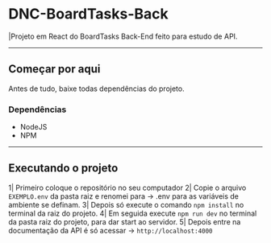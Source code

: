 # DNC-BoardTasks-Back

|Projeto em React do BoardTasks Back-End feito para estudo de API.

----------------------------------------------------------------------------------------------------------------

## Começar por aqui

Antes de tudo, baixe todas dependências do projeto.

### Dependências

- NodeJS
- NPM

----------------------------------------------------------------------------------------------------------------

## Executando o projeto

1| Primeiro coloque o repositório no seu computador
2| Copie o arquivo `EXEMPLO.env` da pasta raiz e renomei para -> .env para as variáveis de ambiente  se definam.
3| Depois só execute o comando ```npm install``` no terminal da raiz do projeto.
4| Em seguida execute ```npm run dev``` no terminal da pasta raiz do projeto, para dar start ao servidor.
5| Depois entre na documentação da API é só acessar -> ```http://localhost:4000```
